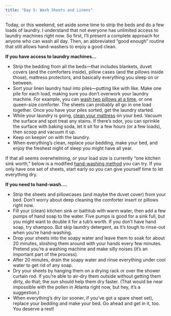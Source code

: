 ```yaml
---
title: "Day 5: Wash Sheets and Linens"
---
```


Today, or this weekend, set aside some time to strip the beds and do a few loads of laundry. I understand that not everyone has unlimited access to laundry machines right now. So first, I’ll present a complete approach for anyone who can wash all day. Then, an abbreviated “good enough” routine that still allows hand-washers to enjoy a good clean.

**If you have access to laundry machines…**

-  Strip the bedding from all the beds—that includes blankets, duvet covers (and the comforters inside), pillow cases (and the pillows inside those), mattress protectors, and basically everything you sleep on or between.
-  Sort your linen laundry haul into piles—putting like with like. Make one pile for each load, making sure you don’t overwork your laundry machine. For example, you can [wash two pillows at a time](https://www.apartmenttherapy.com/how-to-wash-a-pillow-42606), or one queen-size comforter. The sheets can probably all go in one load together. Once you have your piles sorted, get the laundry started.
-  While your laundry is going, [clean your mattress](https://www.apartmenttherapy.com/how-to-clean-your-mattress-208311) on your bed. Vacuum the surface and spot treat any stains. If there’s odor, you can sprinkle the surface with baking soda, let it sit for a few hours (or a few loads), then scoop and vacuum it up.
-  Keep on keepin’ on with the laundry.
-  When everything’s clean, replace your bedding, make your bed, and enjoy the freshest night of sleep you might have all year.

If that all seems overwhelming, or your load size is currently “one kitchen sink worth,” below is a modified [hand-washing method](https://www.apartmenttherapy.com/how-to-hand-wash-clothes-36734972) you can try. If you only have one set of sheets, start early so you can give yourself time to let everything dry.

**If you need to hand-wash….**

-  Strip the sheets and pillowcases (and maybe the duvet cover) from your bed. Don’t worry about deep cleaning the comforter insert or pillows right now.
-  Fill your (clean) kitchen sink or bathtub with warm water, then add a few pumps of hand soap to the water. Five pumps is good for a sink full, but you might want to double it for a tub’s worth. If you don’t have hand soap, try shampoo. But skip laundry detergent, as it’s tough to rinse-out when you’re hand-washing.
-  Drop your sheets into the soapy water and leave them to soak for about 20 minutes, sloshing them around with your hands every few minutes. Pretend you’re a washing machine and make silly noises (it’s an important part of the process).
-  After 20 minutes, drain the soapy water and rinse everything under cool water to get rid of any soap.
-  Dry your sheets by hanging them on a drying rack or over the shower curtain rod. If you’re able to air-dry them outside without getting them dirty, do that; the sun should help them dry faster. (That would be near impossible with the pollen in Atlanta right now, but hey, it’s a suggestion.)
-  When everything’s dry (or sooner, if you’ve got a spare sheet set), replace your bedding and make your bed. Go ahead and get in it, too. You deserve a rest!
